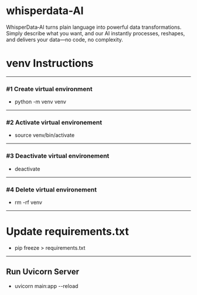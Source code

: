 # whisperdata-AI
WhisperData‑AI turns plain language into powerful data transformations. Simply describe what you want, and our AI instantly processes, reshapes, and delivers your data—no code, no complexity.


# venv Instructions
---
### #1 Create virtual environment
- python -m venv venv
---
### #2 Activate virtual environement
- source venv/bin/activate
---
### #3 Deactivate virtual environement
- deactivate
---
### #4 Delete virtual environement
- rm -rf venv
---  
  
# Update requirements.txt
- pip freeze > requirements.txt
___

## Run Uvicorn Server
- uvicorn main:app --reload